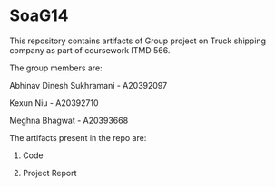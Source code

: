 
# SoaG14

This repository contains artifacts of Group project on Truck shipping company as part of coursework ITMD 566.

The group members are:

Abhinav Dinesh Sukhramani - A20392097

Kexun Niu - A20392710

Meghna Bhagwat - A20393668

The artifacts present in the repo are:

1. Code

2. Project Report
